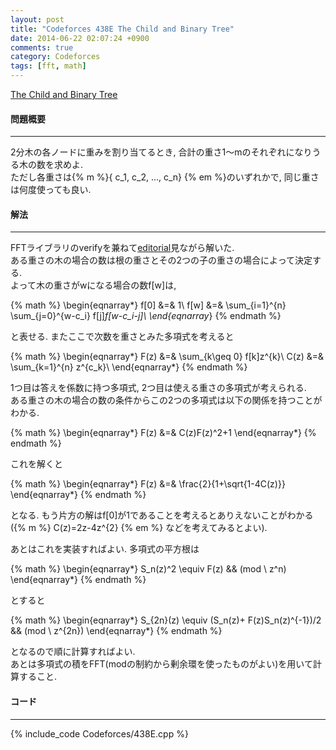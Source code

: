 ```yaml
---
layout: post
title: "Codeforces 438E The Child and Binary Tree"
date: 2014-06-22 02:07:24 +0900
comments: true
category: Codeforces
tags: [fft, math]
---
```


[The Child and Binary Tree](http://codeforces.com/problemset/problem/438/E)

#### 問題概要

****

2分木の各ノードに重みを割り当てるとき, 合計の重さ1〜mのそれぞれになりうる木の数を求めよ.  
ただし各重さは{% m %}\{ c_1, c_2, ..., c_n\} {% em %}のいずれかで, 同じ重さは何度使っても良い.

#### 解法

****

FFTライブラリのverifyを兼ねて[editorial](http://codeforces.com/blog/entry/12513)見ながら解いた.  
ある重さの木の場合の数は根の重さとその2つの子の重さの場合によって決定する.  
よって木の重さがwになる場合の数f[w]は,  

{% math %}
    \begin{eqnarray*}
    f[0] &=& 1\\
    f[w] &=& \sum_{i=1}^{n} \sum_{j=0}^{w-c_i} f[j]*f[w-c_i-j]\\
    \end{eqnarray*}
{% endmath %}

と表せる. またここで次数を重さとみた多項式を考えると

{% math %}
    \begin{eqnarray*}
    F(z) &=& \sum_{k\geq 0} f[k]z^{k}\\
    C(z) &=& \sum_{k=1}^{n} z^{c_k}\\
    \end{eqnarray*}
{% endmath %}

1つ目は答えを係数に持つ多項式, 2つ目は使える重さの多項式が考えられる.  
ある重さの木の場合の数の条件からこの2つの多項式は以下の関係を持つことがわかる.  

{% math %}
    \begin{eqnarray*}
    F(z) &=& C(z)F(z)^2+1
    \end{eqnarray*}
{% endmath %}

これを解くと

{% math %}
    \begin{eqnarray*}
    F(z) &=& \frac{2}{1+\sqrt{1-4C(z)}}
    \end{eqnarray*}
{% endmath %}

となる. もう片方の解はf[0]が1であることを考えるとありえないことがわかる({% m %} C(z)=2z-4z^{2} {% em %} などを考えてみるとよい).  
  
あとはこれを実装すればよい. 多項式の平方根は  

{% math %}
    \begin{eqnarray*}
    S_n(z)^2 \equiv F(z) && (mod \ z^n)
    \end{eqnarray*}
{% endmath %}

とすると

{% math %}
    \begin{eqnarray*}
    S_{2n}(z) \equiv (S_n(z)+ F(z)S_n(z)^{-1})/2 && (mod \ z^{2n})
    \end{eqnarray*}
{% endmath %}

となるので順に計算すればよい.  
あとは多項式の積をFFT(modの制約から剰余環を使ったものがよい)を用いて計算すること.

#### コード

****

{% include_code Codeforces/438E.cpp %}
